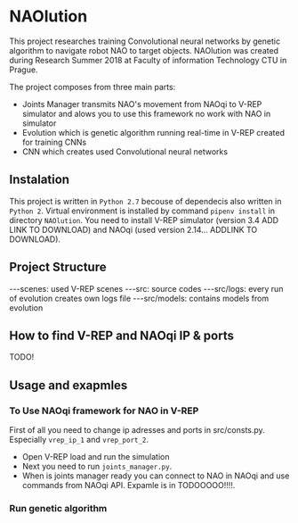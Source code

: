 # NAOlution 

This project researches training Convolutional neural networks by genetic algorithm to navigate robot NAO to target objects. NAOlution was created during Research Summer 2018 at Faculty of information Technology CTU in Prague.

The project composes from three main parts:
 - Joints Manager transmits NAO's movement from NAOqi to V-REP simulator and alows you to use this framework no work with NAO in simulator
 - Evolution which is genetic algorithm running real-time in V-REP created for training CNNs
 - CNN which creates used Convolutional neural networks

## Instalation
This project is written in `Python 2.7` becouse of dependecis also written in `Python 2`. Virtual environment is installed by command ``pipenv install`` in directory `NAOlution`. You need to install V-REP simulator (version 3.4 ADD LINK TO DOWNLOAD) and NAOqi (used version 2.14... ADDLINK TO DOWNLOAD).   

## Project Structure
  ---scenes: used V-REP scenes
  ---src: source codes
  ---src/logs: every run of evolution creates own logs file
  ---src/models: contains models from evolution

## How to find V-REP and NAOqi IP & ports
TODO!


## Usage and exapmles

### To Use NAOqi framework for NAO in V-REP
 First of all you need to change ip adresses and ports in src/consts.py. Especially `vrep_ip_1` and `vrep_port_2`. 
 - Open V-REP load and run the simulation
 - Next you need to run `joints_manager.py`.
 - When is joints manager ready you can connect to NAO in NAOqi and use commands from NAOqi API. Expamle is in TODOOOOO!!!!.

### Run genetic algorithm